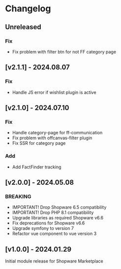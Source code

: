 # Changelog
## Unreleased
### Fix
- Fix problem with filter btn for not FF category page

## [v2.1.1] - 2024.08.07
### Fix
- Handle JS error if wishlist plugin is active

## [v2.1.0] - 2024.07.10
### Fix
- Handle category-page for ff-communication
- Fix problem with offcanvas-filter plugin
- Fix SSR for category page

### Add
- Add FactFinder tracking

## [v2.0.0] - 2024.05.08
### BREAKING
- IMPORTANT! Drop Shopware 6.5 compatibility
- IMPORTANT! Drop PHP 8.1 compatibility
- Upgrade libraries as required Shopware v6.6
- Fix deprecations for Shopware v6.6
- Upgrade symfony to version 7
- Refactor vue component to vue version 3

## [v1.0.0] - 2024.01.29
Initial module release for Shopware Marketplace
